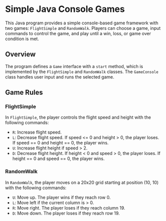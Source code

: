 # Simple Java Console Games

This Java program provides a simple console-based game framework with two games: `FlightSimple` and `RandomWalk`. Players can choose a game, input commands to control the game, and play until a win, loss, or game over condition is met.

## Overview

The program defines a `Game` interface with a `start` method, which is implemented by the `FlightSimple` and `RandomWalk` classes. The `GameConsole` class handles user input and runs the selected game.

## Game Rules

### FlightSimple

In `FlightSimple`, the player controls the flight speed and height with the following commands:
- `R`: Increase flight speed.
- `L`: Decrease flight speed. If speed <= 0 and height > 0, the player loses. If speed == 0 and height == 0, the player wins.
- `U`: Increase flight height if speed > 2.
- `D`: Decrease flight height. If height < 0 and speed > 0, the player loses. If height == 0 and speed == 0, the player wins.

### RandomWalk

In `RandomWalk`, the player moves on a 20x20 grid starting at position (10, 10) with the following commands:
- `U`: Move up. The player wins if they reach row 0.
- `L`: Move left if the current column is > 0.
- `R`: Move right. The player loses if they reach column 19.
- `D`: Move down. The player loses if they reach row 19.
